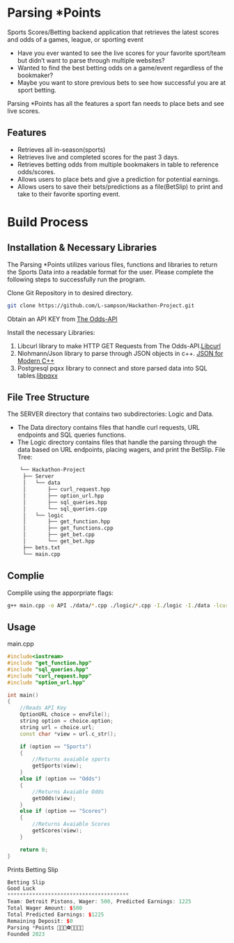# Parsing *Points
Sports Scores/Betting backend application that retrieves the latest scores and odds of a games, league, or sporting event

* Have you ever wanted to see the live scores for your favorite sport/team but didn’t want to parse through multiple websites? 
* Wanted to find the best betting odds on a game/event regardless of the bookmaker? 
* Maybe you want to store previous bets to see how successful you are at sport betting.

Parsing *Points has all the features a sport fan needs to place bets and see live scores.

## Features
* Retrieves all in-season(sports)
* Retrieves live and completed scores for the past 3 days.
* Retrieves betting odds from multiple bookmakers in table to reference odds/scores.
* Allows users to place bets and give a prediction for potential earnings.
* Allows users to save their bets/predictions as a file(BetSlip) to print and take to their favorite sporting event. 

# Build Process
## Installation & Necessary Libraries
The Parsing *Points utilizes various files, functions and libraries to return the Sports Data into a readable format for the user.
Please complete the following steps to successfully run the program.

Clone Git Repository in to desired directory.
```bash
git clone https://github.com/L-sampson/Hackathon-Project.git
```

Obtain an API KEY from [The Odds-API](https://the-odds-api.com/)

 Install the necessary Libraries:
 1. Libcurl library to make HTTP GET Requests from The Odds-API.[Libcurl](https://curl.se/libcurl/c/libcurl.html)
 2. Nlohmann/Json library to parse through JSON objects in c++. [JSON for Modern C++](https://json.nlohmann.me/)
 3. Postgresql pqxx library to connect and store parsed data into SQL tables.[libpqxx](https://pqxx.org/libpqxx/)

## File Tree Structure
The SERVER directory that contains two subdirectories: Logic and Data.
* The Data directory contains files that handle curl requests, URL endpoints and SQL queries functions.
* The Logic directory contains files that handle the parsing through the data based on URL endpoints, placing wagers, and print the BetSlip.
File Tree:
```html
    └── Hackathon-Project
     ├── Server
     │   └── data
     │       ├── curl_request.hpp
     │       ├── option_url.hpp
     │       ├── sql_queries.hpp
     │       └── sql_queries.cpp
     │   └── logic
     │       ├── get_function.hpp
     │       ├── get_functions.cpp
     │       ├── get_bet.cpp
     │       └── get_bet.hpp
     ├── bets.txt
     └── main.cpp
```
## Complie
Complile using the apporpriate flags:
```bash
g++ main.cpp -o API ./data/*.cpp ./logic/*.cpp -I./logic -I./data -lcurl -lpqxx
```

## Usage
main.cpp 
```c++
#include<iostream>
#include "get_function.hpp"
#include "sql_queries.hpp"
#include "curl_request.hpp"
#include "option_url.hpp"

int main()
{
    //Reads API Key
    OptionURL choice = envFile();
    string option = choice.option;
    string url = choice.url;
    const char *view = url.c_str();

    if (option == "Sports")
    {
        //Returns avaiable sports
        getSports(view);
    }
    else if (option == "Odds")
    {
        //Returns Avaiable Odds
        getOdds(view);
    }
    else if (option == "Scores")
    {
        //Returns Avaiable Scores
        getScores(view);
    }

    return 0;
}
```
Prints Betting Slip
```C++
Betting Slip
Good Luck
***************************************
Team: Detroit Pistons, Wager: 500, Predicted Earnings: 1225
Total Wager Amount: $500
Total Predicted Earnings: $1225
Remaining Deposit: $0
Parsing *Points 🏈🏀🏒⚽🏏⛳🥊🥋
Founded 2023
```
 


